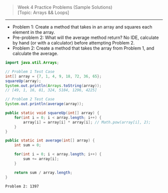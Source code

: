 > Week 4 Practice Problems (Sample Solutions)<br>[Topic: Arrays && Loops]

<hr>

- Problem 1: Create a method that takes in an array and squares each element in the array.
- Pre-problem 2: What will the average method return? No IDE, calculate by hand (or with a calculator) before attempting Problem 2.
- Problem 2: Create a method that takes the array from Problem 1, and calculate the average.

```java
import java.util.Arrays;
```
```java
// Problem 1 Test Case
int[] array = {7, 1, 4, 9, 18, 72, 36, 65};
squareUp(array);
System.out.println(Arrays.toString(array));
// [49, 1, 16, 81, 324, 5184, 1296, 4225]

// Problem 2 Test Case
System.out.println(average(array));
```
```java
public static void squareUp(int[] array) {
    for(int i = 0; i < array.length; i++) {
        array[i] = array[i] * array[i]; // Math.pow(array[i], 2);
    }
}

public static int average(int[] array) {
    int sum = 0;

    for(int i = 0; i < array.length; i++) {
        sum += array[i];
    }

    return sum / array.length;
}
```
```
Problem 2: 1397
```